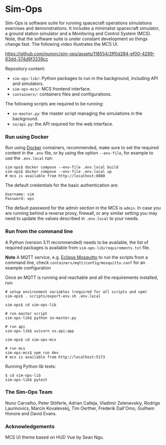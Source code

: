 
# Sim-Ops

Sim-Ops is software suite for running spacecraft operations simulations exercises and demonstrations. It includes
a minimalist spacecraft simulator, a ground station simulator and a Monitoring and Control System (MCS).
Note, that the software suite is under constant development so things change fast. The following video
illustrates the MCS UI.

https://github.com/nunorc/sim-ops/assets/118554/2ff0d284-ef00-4299-83dd-374d9f3339cc

Repository content:

* `sim-ops-lib/`: Python packages to run in the background, including API and simulators.
* `sim-ops-mcs/`: MCS frontend interface.
* `containers/`: containers files and configurations.

The following scripts are required to be running:

* `so-master.py`: the master script managing the simulations in the background.
* `so/api.py`: the API required for the web interface.

### Run using Docker

Run using [Docker](https://www.docker.com/) containers, recommended, make sure to set the required
content in the `.env` file, or by using the option `--env-file`, for example to use the `.env.local` run:

    sim-ops$ docker compose --env-file .env.local build
    sim-ops$ docker compose --env-file .env.local up
    # mcs is available from http://localhost:8080

The default credentials for the basic authentication are:

    Username: sim
    Password: ops

The default password for the admin section in the MCS is `admin`.
In case you are running behind a reverse proxy, firewall, or any similar setting you may need to update the values
described in `.env.local` to your needs.

### Run from the command line

A Python (version 3.11 recommended) needs to be available, the list of required packages is available from `sim-ops-lib/requirements.txt` file.

**Note** A MQTT service, e.g. [Eclipse Mosquitto](https://mosquitto.org/) to run the scripts from a command line, check `containers/mqtt/config/mosquitto.conf` for an example configuration

Once an MQTT is running and reachable and all the requirements installed, run:

    # setup environment variables (required for all scripts and npm)
    sim-ops$ . scripts/export-env.sh .env.local

    sim-ops$ cd sim-ops-lib

    # run master script
    sim-ops-lib$ python so-master.py

    # run api
    sim-ops-lib$ uvicorn so.api:app

    sim-ops$ cd sim-ops-mcs
    
    # run mcs
    sim-ops-mcs$ npm run dev
    # mcs is available from http://localhost:5173

Running Python lib tests:

    $ cd sim-ops-lib
    sim-ops-lib$ pytest

### The Sim-Ops Team

Nuno Carvalho, Peter Stöferle, Adrian Calleja, Vladimir Zelenevskiy, Rodrigo Laurinovics, Marcin Kovalevskij, Tim Oerther, Frederik Dall'Omo, Guilhem Honore and David Evans.

### Acknowledgements

MCS UI theme based on HUD Vue by Sean Ngu.
